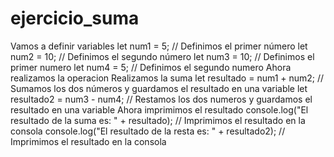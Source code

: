 # ejercicio_suma

Vamos a definir variables
let num1 = 5; // Definimos el primer número
let num2 = 10; // Definimos el segundo número
let num3 = 10; // Definimos el primer numero
let num4 = 5; // Definimos el segundo numero
Ahora realizamos la operacion
Realizamos la suma
let resultado = num1 + num2; // Sumamos los dos números y guardamos el resultado en una variable
let resultado2 = num3 - num4; // Restamos los dos numeros y guardamos el resultado en una variable
Ahora imprimimos el resultado 
console.log("El resultado de la suma es: " + resultado); // Imprimimos el resultado en la consola
console.log("El resultado de la resta es: " + resultado2); // Imprimimos el resultado en la consola




